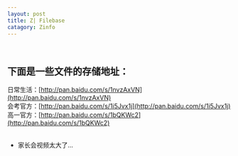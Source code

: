 ```yaml
---
layout: post
title: Z| Filebase
catagory: Zinfo
---
```

 
## 下面是一些文件的存储地址：<br>

日常生活：[http://pan.baidu.com/s/1nvzAxVN](http://pan.baidu.com/s/1nvzAxVN)<br>
会考官方：[http://pan.baidu.com/s/1i5Jvx1j](http://pan.baidu.com/s/1i5Jvx1j) <br>
高一官方：[http://pan.baidu.com/s/1bQKWc2](http://pan.baidu.com/s/1bQKWc2)<br>
 
 *  家长会视频太大了...
